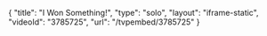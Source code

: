{
    "title": "I Won Something!",
    "type": "solo",
    "layout": "iframe-static",
    "videoId": "3785725",
    "url": "\/tvpembed\/3785725"
}